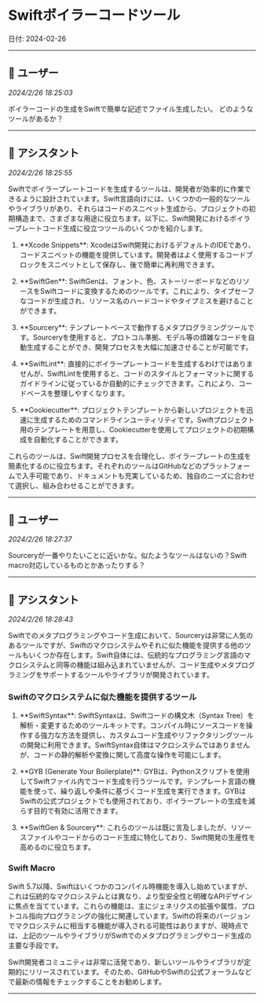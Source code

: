 # Swiftボイラーコードツール

日付: 2024-02-26

---

## 👤 ユーザー
*2024/2/26 18:25:03*

ボイラーコードの生成をSwiftで簡単な記述でファイル生成したい。
どのようなツールがあるか？

---

## 🤖 アシスタント
*2024/2/26 18:25:55*

Swiftでボイラープレートコードを生成するツールは、開発者が効率的に作業できるように設計されています。Swift言語向けには、いくつかの一般的なツールやライブラリがあり、それらはコードのスニペット生成から、プロジェクトの初期構造まで、さまざまな用途に役立ちます。以下に、Swift開発におけるボイラープレートコード生成に役立つツールのいくつかを紹介します。

1. \*\*Xcode Snippets\*\*: XcodeはSwift開発におけるデフォルトのIDEであり、コードスニペットの機能を提供しています。開発者はよく使用するコードブロックをスニペットとして保存し、後で簡単に再利用できます。

2. \*\*SwiftGen\*\*: SwiftGenは、フォント、色、ストーリーボードなどのリソースをSwiftコードに変換するためのツールです。これにより、タイプセーフなコードが生成され、リソース名のハードコードやタイプミスを避けることができます。

3. \*\*Sourcery\*\*: テンプレートベースで動作するメタプログラミングツールです。Sourceryを使用すると、プロトコル準拠、モデル等の煩雑なコードを自動生成することができ、開発プロセスを大幅に加速させることが可能です。

4. \*\*SwiftLint\*\*: 直接的にボイラープレートコードを生成するわけではありませんが、SwiftLintを使用すると、コードのスタイルとフォーマットに関するガイドラインに従っているか自動的にチェックできます。これにより、コードベースを整理しやすくなります。

5. \*\*Cookiecutter\*\*: プロジェクトテンプレートから新しいプロジェクトを迅速に生成するためのコマンドラインユーティリティです。Swiftプロジェクト用のテンプレートを用意し、Cookiecutterを使用してプロジェクトの初期構成を自動化することができます。

これらのツールは、Swift開発プロセスを合理化し、ボイラープレートの生成を簡素化するのに役立ちます。それぞれのツールはGitHubなどのプラットフォームで入手可能であり、ドキュメントも充実しているため、独自のニーズに合わせて選択し、組み合わせることができます。

---

## 👤 ユーザー
*2024/2/26 18:27:37*

Sourceryが一番やりたいことに近いかな。似たようなツールはないの？Swift macro対応しているものとかあったりする？

---

## 🤖 アシスタント
*2024/2/26 18:28:43*

Swiftでのメタプログラミングやコード生成において、Sourceryは非常に人気のあるツールですが、Swiftのマクロシステムやそれに似た機能を提供する他のツールもいくつか存在します。Swift自体には、伝統的なプログラミング言語のマクロシステムと同等の機能は組み込まれていませんが、コード生成やメタプログラミングをサポートするツールやライブラリが開発されています。

### Swiftのマクロシステムに似た機能を提供するツール

1. \*\*SwiftSyntax\*\*: SwiftSyntaxは、Swiftコードの構文木（Syntax Tree）を解析・変更するためのツールキットです。コンパイル時にソースコードを操作する強力な方法を提供し、カスタムコード生成やリファクタリングツールの開発に利用できます。SwiftSyntax自体はマクロシステムではありませんが、コードの静的解析や変換に関して高度な操作を可能にします。

2. \*\*GYB (Generate Your Boilerplate)\*\*: GYBは、Pythonスクリプトを使用してSwiftファイル内でコード生成を行うツールです。テンプレート言語の機能を使って、繰り返しや条件に基づくコード生成を実行できます。GYBはSwiftの公式プロジェクトでも使用されており、ボイラープレートの生成を減らす目的で有効に活用できます。

3. \*\*SwiftGen & Sourcery\*\*: これらのツールは既に言及しましたが、リソースファイルやコードからのコード生成に特化しており、Swift開発の生産性を高めるのに役立ちます。

### Swift Macro

Swift 5.7以降、Swiftはいくつかのコンパイル時機能を導入し始めていますが、これは伝統的なマクロシステムとは異なり、より型安全性と明確なAPIデザインに焦点を当てています。これらの機能は、主にジェネリクスの拡張や属性、プロトコル指向プログラミングの強化に関連しています。Swiftの将来のバージョンでマクロシステムに相当する機能が導入される可能性はありますが、現時点では、上記のツールやライブラリがSwiftでのメタプログラミングやコード生成の主要な手段です。

Swift開発者コミュニティは非常に活発であり、新しいツールやライブラリが定期的にリリースされています。そのため、GitHubやSwiftの公式フォーラムなどで最新の情報をチェックすることをお勧めします。

---
